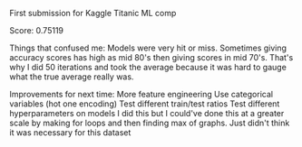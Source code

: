 First submission for Kaggle Titanic ML comp

Score: 0.75119

Things that confused me:
Models were very hit or miss. Sometimes giving accuracy scores has high as mid 80's then giving scores in mid 70's. That's why I did 50 iterations and took the average because it was hard to gauge what the true average really was.


Improvements for next time:
More feature engineering
Use categorical variables (hot one encoding)
Test different train/test ratios
Test different hyperparameters on models 
    I did this but I could've done this at a greater scale by making for loops and then finding max of graphs. Just didn't think it was necessary for this dataset